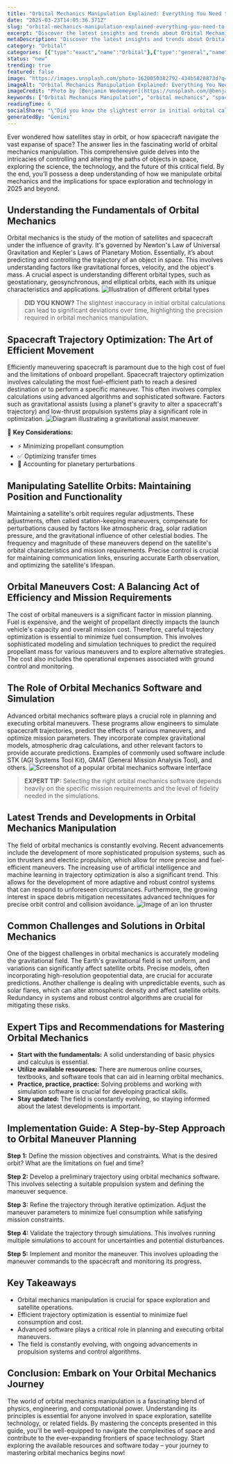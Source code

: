 ```yaml
---
title: "Orbital Mechanics Manipulation Explained: Everything You Need to Know"
date: "2025-03-23T14:05:36.371Z"
slug: "orbital-mechanics-manipulation-explained-everything-you-need-to-know"
excerpt: "Discover the latest insights and trends about Orbital Mechanics Manipulation. This comprehensive guide covers everything you need to know about Orbital Mechanics Manipulation in 2025."
metaDescription: "Discover the latest insights and trends about Orbital Mechanics Manipulation. This comprehensive guide covers everything you need to know about Orbital Mec..."
category: "Orbital"
categories: [{"type":"exact","name":"Orbital"},{"type":"general","name":"Aerospace Engineering"},{"type":"medium","name":"Spacecraft Propulsion"},{"type":"specific","name":"Trajectory Optimization"},{"type":"niche","name":"Delta-V Budgeting"}]
status: "new"
trending: true
featured: false
image: "https://images.unsplash.com/photo-1620050382792-434b5828873d?q=85&w=1200&fit=max&fm=webp&auto=compress"
imageAlt: "Orbital Mechanics Manipulation Explained: Everything You Need to Know"
imageCredit: "Photo by [Benjamin Wedemeyer](https://unsplash.com/@benjaminwedemeyer) on Unsplash"
keywords: ["Orbital Mechanics Manipulation", "orbital mechanics", "spacecraft trajectory optimization", "satellite orbit control", "manipulating satellite orbits", "orbital maneuvers cost", "learn orbital mechanics", "orbital mechanics software", "best orbital mechanics simulation", "buy orbital mechanics software"]
readingTime: 6
socialShare: "\"Did you know the slightest error in initial orbital calculations can drastically alter a spacecraft's path over time?  Mastering orbital mechanics manipulation demands pinpoint accuracy.\""
generatedBy: "Gemini"
---
```




Ever wondered how satellites stay in orbit, or how spacecraft navigate the vast expanse of space?  The answer lies in the fascinating world of orbital mechanics manipulation. This comprehensive guide delves into the intricacies of controlling and altering the paths of objects in space, exploring the science, the technology, and the future of this critical field.  By the end, you’ll possess a deep understanding of how we manipulate orbital mechanics and the implications for space exploration and technology in 2025 and beyond.

## Understanding the Fundamentals of Orbital Mechanics

Orbital mechanics is the study of the motion of satellites and spacecraft under the influence of gravity.  It's governed by Newton's Law of Universal Gravitation and Kepler's Laws of Planetary Motion.  Essentially, it’s about predicting and controlling the trajectory of an object in space.  This involves understanding factors like gravitational forces, velocity, and the object's mass.  A crucial aspect is understanding different orbital types, such as geostationary, geosynchronous, and elliptical orbits, each with its unique characteristics and applications. ![Illustration of different orbital types](https://images.unsplash.com/photo-1620050382792-434b5828873d?q=85&w=1200&fit=max&fm=webp&auto=compress)

> **DID YOU KNOW?**  The slightest inaccuracy in initial orbital calculations can lead to significant deviations over time, highlighting the precision required in orbital mechanics manipulation.

##  Spacecraft Trajectory Optimization: The Art of Efficient Movement

Efficiently maneuvering spacecraft is paramount due to the high cost of fuel and the limitations of onboard propellant.  Spacecraft trajectory optimization involves calculating the most fuel-efficient path to reach a desired destination or to perform a specific maneuver. This often involves complex calculations using advanced algorithms and sophisticated software. Factors such as gravitational assists (using a planet's gravity to alter a spacecraft's trajectory) and low-thrust propulsion systems play a significant role in optimization. ![Diagram illustrating a gravitational assist maneuver](https://images.unsplash.com/photo-1620051844584-15ac31d5fccd?q=85&w=1200&fit=max&fm=webp&auto=compress)

🔑 **Key Considerations:**
* ⚡ Minimizing propellant consumption
* ✅  Optimizing transfer times
* 🚀  Accounting for planetary perturbations

## Manipulating Satellite Orbits: Maintaining Position and Functionality

Maintaining a satellite's orbit requires regular adjustments.  These adjustments, often called station-keeping maneuvers, compensate for perturbations caused by factors like atmospheric drag, solar radiation pressure, and the gravitational influence of other celestial bodies.  The frequency and magnitude of these maneuvers depend on the satellite's orbital characteristics and mission requirements.  Precise control is crucial for maintaining communication links, ensuring accurate Earth observation, and optimizing the satellite's lifespan.

## Orbital Maneuvers Cost: A Balancing Act of Efficiency and Mission Requirements

The cost of orbital maneuvers is a significant factor in mission planning.  Fuel is expensive, and the weight of propellant directly impacts the launch vehicle's capacity and overall mission cost.  Therefore, careful trajectory optimization is essential to minimize fuel consumption.  This involves sophisticated modeling and simulation techniques to predict the required propellant mass for various maneuvers and to explore alternative strategies.  The cost also includes the operational expenses associated with ground control and monitoring.

## The Role of Orbital Mechanics Software and Simulation

Advanced orbital mechanics software plays a crucial role in planning and executing orbital maneuvers. These programs allow engineers to simulate spacecraft trajectories, predict the effects of various maneuvers, and optimize mission parameters.  They incorporate complex gravitational models, atmospheric drag calculations, and other relevant factors to provide accurate predictions.  Examples of commonly used software include STK (AGI Systems Tool Kit), GMAT (General Mission Analysis Tool), and others.  ![Screenshot of a popular orbital mechanics software interface](https://images.unsplash.com/photo-1620052079778-7d5b7509645c?q=85&w=1200&fit=max&fm=webp&auto=compress)

> **EXPERT TIP:**  Selecting the right orbital mechanics software depends heavily on the specific mission requirements and the level of fidelity needed in the simulations.

## Latest Trends and Developments in Orbital Mechanics Manipulation

The field of orbital mechanics is constantly evolving.  Recent advancements include the development of more sophisticated propulsion systems, such as ion thrusters and electric propulsion, which allow for more precise and fuel-efficient maneuvers.  The increasing use of artificial intelligence and machine learning in trajectory optimization is also a significant trend.  This allows for the development of more adaptive and robust control systems that can respond to unforeseen circumstances.  Furthermore, the growing interest in space debris mitigation necessitates advanced techniques for precise orbit control and collision avoidance. ![Image of an ion thruster](https://images.unsplash.com/photo-1617952986600-802f965dcdbc?q=85&w=1200&fit=max&fm=webp&auto=compress)

## Common Challenges and Solutions in Orbital Mechanics

One of the biggest challenges in orbital mechanics is accurately modeling the gravitational field.  The Earth's gravitational field is not uniform, and variations can significantly affect satellite orbits.  Precise models, often incorporating high-resolution geopotential data, are crucial for accurate predictions. Another challenge is dealing with unpredictable events, such as solar flares, which can alter atmospheric density and affect satellite orbits.  Redundancy in systems and robust control algorithms are crucial for mitigating these risks.

## Expert Tips and Recommendations for Mastering Orbital Mechanics

* **Start with the fundamentals:**  A solid understanding of basic physics and calculus is essential.
* **Utilize available resources:**  There are numerous online courses, textbooks, and software tools that can aid in learning orbital mechanics.
* **Practice, practice, practice:**  Solving problems and working with simulation software is crucial for developing practical skills.
* **Stay updated:**  The field is constantly evolving, so staying informed about the latest developments is important.

## Implementation Guide: A Step-by-Step Approach to Orbital Maneuver Planning

**Step 1:** Define the mission objectives and constraints.  What is the desired orbit? What are the limitations on fuel and time?

**Step 2:** Develop a preliminary trajectory using orbital mechanics software. This involves selecting a suitable propulsion system and defining the maneuver sequence.

**Step 3:** Refine the trajectory through iterative optimization.  Adjust the maneuver parameters to minimize fuel consumption while satisfying mission constraints.

**Step 4:**  Validate the trajectory through simulations.  This involves running multiple simulations to account for uncertainties and potential disturbances.

**Step 5:** Implement and monitor the maneuver.  This involves uploading the maneuver commands to the spacecraft and monitoring its progress.

## Key Takeaways

* Orbital mechanics manipulation is crucial for space exploration and satellite operations.
* Efficient trajectory optimization is essential to minimize fuel consumption and cost.
* Advanced software plays a critical role in planning and executing orbital maneuvers.
* The field is constantly evolving, with ongoing advancements in propulsion systems and control algorithms.

## Conclusion: Embark on Your Orbital Mechanics Journey

The world of orbital mechanics manipulation is a fascinating blend of physics, engineering, and computational power.  Understanding its principles is essential for anyone involved in space exploration, satellite technology, or related fields. By mastering the concepts presented in this guide, you'll be well-equipped to navigate the complexities of space and contribute to the ever-expanding frontiers of space technology.  Start exploring the available resources and software today – your journey to mastering orbital mechanics begins now!

